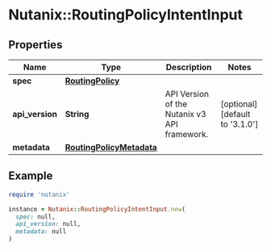 # Nutanix::RoutingPolicyIntentInput

## Properties

| Name | Type | Description | Notes |
| ---- | ---- | ----------- | ----- |
| **spec** | [**RoutingPolicy**](RoutingPolicy.md) |  |  |
| **api_version** | **String** | API Version of the Nutanix v3 API framework. | [optional][default to &#39;3.1.0&#39;] |
| **metadata** | [**RoutingPolicyMetadata**](RoutingPolicyMetadata.md) |  |  |

## Example

```ruby
require 'nutanix'

instance = Nutanix::RoutingPolicyIntentInput.new(
  spec: null,
  api_version: null,
  metadata: null
)
```

